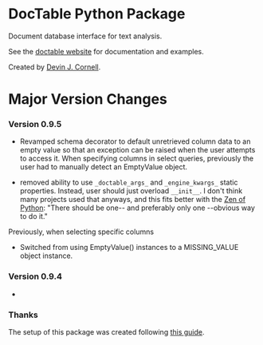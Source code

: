 

# DocTable Python Package

Document database interface for text analysis.

See the [doctable website](https://devinjcornell.com/doctable/) for documentation and examples.

Created by [Devin J. Cornell](https://devinjcornell.com).

# Major Version Changes

### Version 0.9.5

+ Revamped schema decorator to default unretrieved column data to an empty value so that an exception can be raised when the user attempts to access it. When specifying columns in select queries, previously the user had to manually detect an EmptyValue object.

+ removed ability to use `_doctable_args_` and `_engine_kwargs_` static properties. Instead, user should just overload `__init__`. I don't think many projects used that anyways, and this fits better with the [Zen of Python](https://peps.python.org/pep-0020/): "There should be one-- and preferably only one --obvious way to do it."

Previously, when selecting specific columns
+ Switched from using EmptyValue() instances to a MISSING_VALUE object instance.

### Version 0.9.4

+ 


### Thanks

The setup of this package was created following [this guide](https://packaging.python.org/tutorials/packaging-projects/).
